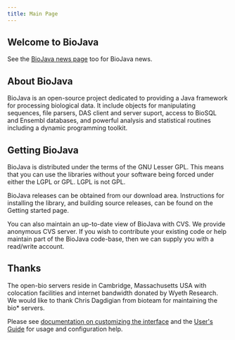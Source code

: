 ```yaml
---
title: Main Page
---
```


Welcome to BioJava
------------------

See the [BioJava news page](http://biojava.open-bio.org/news) too for
BioJava news.

About BioJava
-------------

BioJava is an open-source project dedicated to providing a Java
framework for processing biological data. It include objects for
manipulating sequences, file parsers, DAS client and server suport,
access to BioSQL and Ensembl databases, and powerful analysis and
statistical routines including a dynamic programming toolkit.

Getting BioJava
---------------

BioJava is distributed under the terms of the GNU Lesser GPL. This means
that you can use the libraries without your software being forced under
either the LGPL or GPL. LGPL is not GPL.

BioJava releases can be obtained from our download area. Instructions
for installing the library, and building source releases, can be found
on the Getting started page.

You can also maintain an up-to-date view of BioJava with CVS. We provide
anonymous CVS server. If you wish to contribute your existing code or
help maintain part of the BioJava code-base, then we can supply you with
a read/write account.

Thanks
------

The open-bio servers reside in Cambridge, Massachusetts USA with
colocation facilities and internet bandwidth donated by Wyeth Research.
We would like to thank Chris Dagdigian from bioteam for maintaining the
bio\* servers.

Please see [documentation on customizing the
interface](http://meta.wikipedia.org/wiki/MediaWiki_i18n) and the
[User's Guide](http://meta.wikipedia.org/wiki/MediaWiki_User%27s_Guide)
for usage and configuration help.
